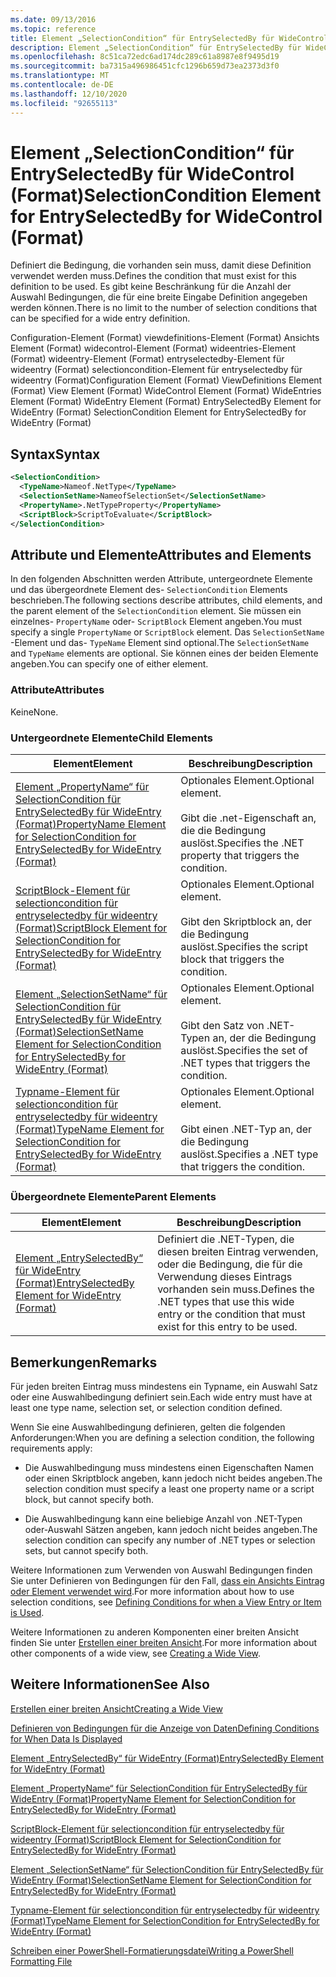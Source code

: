 ```yaml
---
ms.date: 09/13/2016
ms.topic: reference
title: Element „SelectionCondition“ für EntrySelectedBy für WideControl (Format)
description: Element „SelectionCondition“ für EntrySelectedBy für WideControl (Format)
ms.openlocfilehash: 8c51ca72edc6ad174dc289c61a8987e8f9495d19
ms.sourcegitcommit: ba7315a496986451cfc1296b659d73ea2373d3f0
ms.translationtype: MT
ms.contentlocale: de-DE
ms.lasthandoff: 12/10/2020
ms.locfileid: "92655113"
---
```

# <a name="selectioncondition-element-for-entryselectedby-for-widecontrol-format"></a><span data-ttu-id="aa3d6-103">Element „SelectionCondition“ für EntrySelectedBy für WideControl (Format)</span><span class="sxs-lookup"><span data-stu-id="aa3d6-103">SelectionCondition Element for EntrySelectedBy for WideControl (Format)</span></span>

<span data-ttu-id="aa3d6-104">Definiert die Bedingung, die vorhanden sein muss, damit diese Definition verwendet werden muss.</span><span class="sxs-lookup"><span data-stu-id="aa3d6-104">Defines the condition that must exist for this definition to be used.</span></span> <span data-ttu-id="aa3d6-105">Es gibt keine Beschränkung für die Anzahl der Auswahl Bedingungen, die für eine breite Eingabe Definition angegeben werden können.</span><span class="sxs-lookup"><span data-stu-id="aa3d6-105">There is no limit to the number of selection conditions that can be specified for a wide entry definition.</span></span>

<span data-ttu-id="aa3d6-106">Configuration-Element (Format) viewdefinitions-Element (Format) Ansichts Element (Format) widecontrol-Element (Format) wideentries-Element (Format) wideentry-Element (Format) entryselectedby-Element für wideentry (Format) selectioncondition-Element für entryselectedby für wideentry (Format)</span><span class="sxs-lookup"><span data-stu-id="aa3d6-106">Configuration Element (Format) ViewDefinitions Element (Format) View Element (Format) WideControl Element (Format) WideEntries Element (Format) WideEntry Element (Format) EntrySelectedBy Element for WideEntry (Format) SelectionCondition Element for EntrySelectedBy for WideEntry (Format)</span></span>

## <a name="syntax"></a><span data-ttu-id="aa3d6-107">Syntax</span><span class="sxs-lookup"><span data-stu-id="aa3d6-107">Syntax</span></span>

```xml
<SelectionCondition>
  <TypeName>Nameof.NetType</TypeName>
  <SelectionSetName>NameofSelectionSet</SelectionSetName>
  <PropertyName>.NetTypeProperty</PropertyName>
  <ScriptBlock>ScriptToEvaluate</ScriptBlock>
</SelectionCondition>
```

## <a name="attributes-and-elements"></a><span data-ttu-id="aa3d6-108">Attribute und Elemente</span><span class="sxs-lookup"><span data-stu-id="aa3d6-108">Attributes and Elements</span></span>

<span data-ttu-id="aa3d6-109">In den folgenden Abschnitten werden Attribute, untergeordnete Elemente und das übergeordnete Element des- `SelectionCondition` Elements beschrieben.</span><span class="sxs-lookup"><span data-stu-id="aa3d6-109">The following sections describe attributes, child elements, and the parent element of the `SelectionCondition` element.</span></span> <span data-ttu-id="aa3d6-110">Sie müssen ein einzelnes- `PropertyName` oder- `ScriptBlock` Element angeben.</span><span class="sxs-lookup"><span data-stu-id="aa3d6-110">You must specify a single `PropertyName` or `ScriptBlock` element.</span></span> <span data-ttu-id="aa3d6-111">Das `SelectionSetName` -Element und das- `TypeName` Element sind optional.</span><span class="sxs-lookup"><span data-stu-id="aa3d6-111">The `SelectionSetName` and `TypeName` elements are optional.</span></span> <span data-ttu-id="aa3d6-112">Sie können eines der beiden Elemente angeben.</span><span class="sxs-lookup"><span data-stu-id="aa3d6-112">You can specify one of either element.</span></span>

### <a name="attributes"></a><span data-ttu-id="aa3d6-113">Attribute</span><span class="sxs-lookup"><span data-stu-id="aa3d6-113">Attributes</span></span>

<span data-ttu-id="aa3d6-114">Keine</span><span class="sxs-lookup"><span data-stu-id="aa3d6-114">None.</span></span>

### <a name="child-elements"></a><span data-ttu-id="aa3d6-115">Untergeordnete Elemente</span><span class="sxs-lookup"><span data-stu-id="aa3d6-115">Child Elements</span></span>

|<span data-ttu-id="aa3d6-116">Element</span><span class="sxs-lookup"><span data-stu-id="aa3d6-116">Element</span></span>|<span data-ttu-id="aa3d6-117">Beschreibung</span><span class="sxs-lookup"><span data-stu-id="aa3d6-117">Description</span></span>|
|-------------|-----------------|
|[<span data-ttu-id="aa3d6-118">Element „PropertyName“ für SelectionCondition für EntrySelectedBy für WideEntry (Format)</span><span class="sxs-lookup"><span data-stu-id="aa3d6-118">PropertyName Element for SelectionCondition for EntrySelectedBy for WideEntry (Format)</span></span>](./propertyname-element-for-selectioncondition-for-entryselectedby-for-wideentry-format.md)|<span data-ttu-id="aa3d6-119">Optionales Element.</span><span class="sxs-lookup"><span data-stu-id="aa3d6-119">Optional element.</span></span><br /><br /> <span data-ttu-id="aa3d6-120">Gibt die .net-Eigenschaft an, die die Bedingung auslöst.</span><span class="sxs-lookup"><span data-stu-id="aa3d6-120">Specifies the .NET property that triggers the condition.</span></span>|
|[<span data-ttu-id="aa3d6-121">ScriptBlock-Element für selectioncondition für entryselectedby für wideentry (Format)</span><span class="sxs-lookup"><span data-stu-id="aa3d6-121">ScriptBlock Element for SelectionCondition for EntrySelectedBy for WideEntry (Format)</span></span>](./scriptblock-element-for-selectioncondition-for-entryselectedby-for-widecontrol-format.md)|<span data-ttu-id="aa3d6-122">Optionales Element.</span><span class="sxs-lookup"><span data-stu-id="aa3d6-122">Optional element.</span></span><br /><br /> <span data-ttu-id="aa3d6-123">Gibt den Skriptblock an, der die Bedingung auslöst.</span><span class="sxs-lookup"><span data-stu-id="aa3d6-123">Specifies the script block that triggers the condition.</span></span>|
|[<span data-ttu-id="aa3d6-124">Element „SelectionSetName“ für SelectionCondition für EntrySelectedBy für WideEntry (Format)</span><span class="sxs-lookup"><span data-stu-id="aa3d6-124">SelectionSetName Element for SelectionCondition for EntrySelectedBy for WideEntry (Format)</span></span>](./selectionsetname-element-for-selectioncondition-for-entryselectedby-for-wideentry-format.md)|<span data-ttu-id="aa3d6-125">Optionales Element.</span><span class="sxs-lookup"><span data-stu-id="aa3d6-125">Optional element.</span></span><br /><br /> <span data-ttu-id="aa3d6-126">Gibt den Satz von .NET-Typen an, der die Bedingung auslöst.</span><span class="sxs-lookup"><span data-stu-id="aa3d6-126">Specifies the set of .NET types that triggers the condition.</span></span>|
|[<span data-ttu-id="aa3d6-127">Typname-Element für selectioncondition für entryselectedby für wideentry (Format)</span><span class="sxs-lookup"><span data-stu-id="aa3d6-127">TypeName Element for SelectionCondition for EntrySelectedBy for WideEntry (Format)</span></span>](./typename-element-for-selectioncondition-for-entryselectedby-for-widecontrol-format.md)|<span data-ttu-id="aa3d6-128">Optionales Element.</span><span class="sxs-lookup"><span data-stu-id="aa3d6-128">Optional element.</span></span><br /><br /> <span data-ttu-id="aa3d6-129">Gibt einen .NET-Typ an, der die Bedingung auslöst.</span><span class="sxs-lookup"><span data-stu-id="aa3d6-129">Specifies a .NET type that triggers the condition.</span></span>|

### <a name="parent-elements"></a><span data-ttu-id="aa3d6-130">Übergeordnete Elemente</span><span class="sxs-lookup"><span data-stu-id="aa3d6-130">Parent Elements</span></span>

|<span data-ttu-id="aa3d6-131">Element</span><span class="sxs-lookup"><span data-stu-id="aa3d6-131">Element</span></span>|<span data-ttu-id="aa3d6-132">Beschreibung</span><span class="sxs-lookup"><span data-stu-id="aa3d6-132">Description</span></span>|
|-------------|-----------------|
|[<span data-ttu-id="aa3d6-133">Element „EntrySelectedBy“ für WideEntry (Format)</span><span class="sxs-lookup"><span data-stu-id="aa3d6-133">EntrySelectedBy Element for WideEntry (Format)</span></span>](./entryselectedby-element-for-wideentry-format.md)|<span data-ttu-id="aa3d6-134">Definiert die .NET-Typen, die diesen breiten Eintrag verwenden, oder die Bedingung, die für die Verwendung dieses Eintrags vorhanden sein muss.</span><span class="sxs-lookup"><span data-stu-id="aa3d6-134">Defines the .NET types that use this wide entry or the condition that must exist for this entry to be used.</span></span>|

## <a name="remarks"></a><span data-ttu-id="aa3d6-135">Bemerkungen</span><span class="sxs-lookup"><span data-stu-id="aa3d6-135">Remarks</span></span>

<span data-ttu-id="aa3d6-136">Für jeden breiten Eintrag muss mindestens ein Typname, ein Auswahl Satz oder eine Auswahlbedingung definiert sein.</span><span class="sxs-lookup"><span data-stu-id="aa3d6-136">Each wide entry must have at least one type name, selection set, or selection condition defined.</span></span>

<span data-ttu-id="aa3d6-137">Wenn Sie eine Auswahlbedingung definieren, gelten die folgenden Anforderungen:</span><span class="sxs-lookup"><span data-stu-id="aa3d6-137">When you are defining a selection condition, the following requirements apply:</span></span>

- <span data-ttu-id="aa3d6-138">Die Auswahlbedingung muss mindestens einen Eigenschaften Namen oder einen Skriptblock angeben, kann jedoch nicht beides angeben.</span><span class="sxs-lookup"><span data-stu-id="aa3d6-138">The selection condition must specify a least one property name or a script block, but cannot specify both.</span></span>

- <span data-ttu-id="aa3d6-139">Die Auswahlbedingung kann eine beliebige Anzahl von .NET-Typen oder-Auswahl Sätzen angeben, kann jedoch nicht beides angeben.</span><span class="sxs-lookup"><span data-stu-id="aa3d6-139">The selection condition can specify any number of .NET types or selection sets, but cannot specify both.</span></span>

<span data-ttu-id="aa3d6-140">Weitere Informationen zum Verwenden von Auswahl Bedingungen finden Sie unter Definieren von Bedingungen für den Fall, [dass ein Ansichts Eintrag oder Element verwendet wird](./defining-conditions-for-displaying-data.md).</span><span class="sxs-lookup"><span data-stu-id="aa3d6-140">For more information about how to use selection conditions, see [Defining Conditions for when a View Entry or Item is Used](./defining-conditions-for-displaying-data.md).</span></span>

<span data-ttu-id="aa3d6-141">Weitere Informationen zu anderen Komponenten einer breiten Ansicht finden Sie unter [Erstellen einer breiten Ansicht](./creating-a-wide-view.md).</span><span class="sxs-lookup"><span data-stu-id="aa3d6-141">For more information about other components of a wide view, see [Creating a Wide View](./creating-a-wide-view.md).</span></span>

## <a name="see-also"></a><span data-ttu-id="aa3d6-142">Weitere Informationen</span><span class="sxs-lookup"><span data-stu-id="aa3d6-142">See Also</span></span>

[<span data-ttu-id="aa3d6-143">Erstellen einer breiten Ansicht</span><span class="sxs-lookup"><span data-stu-id="aa3d6-143">Creating a Wide View</span></span>](./creating-a-wide-view.md)

[<span data-ttu-id="aa3d6-144">Definieren von Bedingungen für die Anzeige von Daten</span><span class="sxs-lookup"><span data-stu-id="aa3d6-144">Defining Conditions for When Data Is Displayed</span></span>](./defining-conditions-for-displaying-data.md)

[<span data-ttu-id="aa3d6-145">Element „EntrySelectedBy“ für WideEntry (Format)</span><span class="sxs-lookup"><span data-stu-id="aa3d6-145">EntrySelectedBy Element for WideEntry (Format)</span></span>](./entryselectedby-element-for-wideentry-format.md)

[<span data-ttu-id="aa3d6-146">Element „PropertyName“ für SelectionCondition für EntrySelectedBy für WideEntry (Format)</span><span class="sxs-lookup"><span data-stu-id="aa3d6-146">PropertyName Element for SelectionCondition for EntrySelectedBy for WideEntry (Format)</span></span>](./propertyname-element-for-selectioncondition-for-entryselectedby-for-wideentry-format.md)

[<span data-ttu-id="aa3d6-147">ScriptBlock-Element für selectioncondition für entryselectedby für wideentry (Format)</span><span class="sxs-lookup"><span data-stu-id="aa3d6-147">ScriptBlock Element for SelectionCondition for EntrySelectedBy for WideEntry (Format)</span></span>](./scriptblock-element-for-selectioncondition-for-entryselectedby-for-widecontrol-format.md)

[<span data-ttu-id="aa3d6-148">Element „SelectionSetName“ für SelectionCondition für EntrySelectedBy für WideEntry (Format)</span><span class="sxs-lookup"><span data-stu-id="aa3d6-148">SelectionSetName Element for SelectionCondition for EntrySelectedBy for WideEntry (Format)</span></span>](./selectionsetname-element-for-selectioncondition-for-entryselectedby-for-wideentry-format.md)

[<span data-ttu-id="aa3d6-149">Typname-Element für selectioncondition für entryselectedby für wideentry (Format)</span><span class="sxs-lookup"><span data-stu-id="aa3d6-149">TypeName Element for SelectionCondition for EntrySelectedBy for WideEntry (Format)</span></span>](./typename-element-for-selectioncondition-for-entryselectedby-for-widecontrol-format.md)

[<span data-ttu-id="aa3d6-150">Schreiben einer PowerShell-Formatierungsdatei</span><span class="sxs-lookup"><span data-stu-id="aa3d6-150">Writing a PowerShell Formatting File</span></span>](./writing-a-powershell-formatting-file.md)
